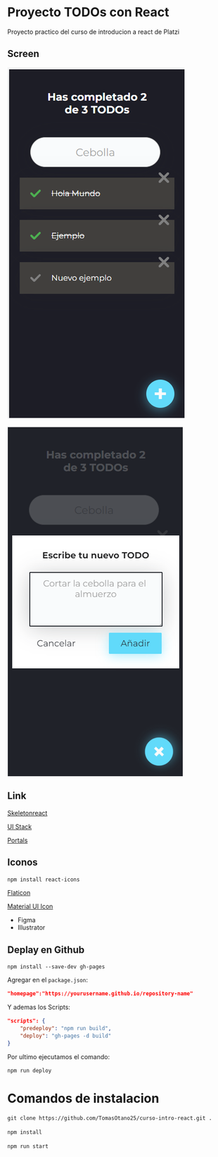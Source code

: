 # Proyecto TODOs con React

Proyecto practico del curso de introducion a react de Platzi

## Screen

![Este es un screen de la app](https://github.com/TomasOtano25/curso-intro-react/blob/main/screen/screen-1.png)

![Esta es otro imagen de la app](https://github.com/TomasOtano25/curso-intro-react/blob/main/screen/screen-2.png)

## Link

[Skeletonreact](https://skeletonreact.com/)

[UI Stack](https://platzi.com/blog/ui-stack/)

[Portals](https://reactjs.org/docs/portals.html#gatsby-focus-wrapper)

## Iconos

`npm install react-icons`

[Flaticon](https://www.flaticon.com/)

[Material UI Icon](https://material.io/design/iconography/system-icons.html#design-principles)

- Figma
- Illustrator

## Deplay en Github

```
npm install --save-dev gh-pages
```

Agregar en el `package.json`:

```json
"homepage":"https://yourusername.github.io/repository-name"
```

Y ademas los Scripts:

```json
"scripts": {
    "predeploy": "npm run build",
    "deploy": "gh-pages -d build"
}
```

Por ultimo ejecutamos el comando:

```
npm run deploy
```

# Comandos de instalacion

```
git clone https://github.com/TomasOtano25/curso-intro-react.git .

npm install

npm run start
```
